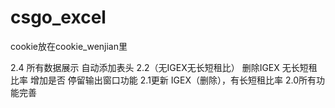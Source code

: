# csgo_excel

cookie放在cookie_wenjian里

2.4  所有数据展示 自动添加表头
2.2（无IGEX无长短租比）  删除IGEX  无长短租比率  增加是否 停留输出窗口功能
2.1更新 IGEX（删除），有长短租比率
2.0所有功能完善
